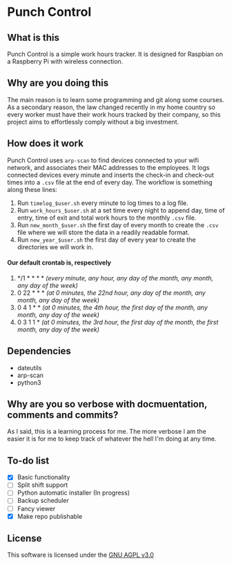 # Punch Control

## What is this

Punch Control is a simple work hours tracker. It is designed for Raspbian on a Raspberry Pi with wireless connection.

## Why are you doing this

The main reason is to learn some programming and git along some courses. As a secondary reason, the law changed recently in my home country so every worker must have their work hours tracked by their company, so this project aims to effortlessly comply without a big investment.

## How does it work

Punch Control uses `arp-scan` to find devices connected to your wifi network, and associates their MAC addresses to the employees. It logs connected devices every minute and inserts the check-in and check-out times into a `.csv` file at the end of every day. The workflow is something along these lines:

1. Run `timelog_$user.sh` every minute to log times to a log file.
2. Run `work_hours_$user.sh` at a set time every night to append day, time of entry, time of exit and total work hours to the monthly `.csv` file.
3. Run `new_month_$user.sh` the first day of every month to create the `.csv` file where we will store the data in a readily readable format.
4. Run `new_year_$user.sh` the first day of every year to create the directories we will work in.

#### Our default crontab is, respectively

1. \*/1 * * * * *(every minute, any hour, any day of the month, any month, any day of the week)*
2. 0 22 * * * *(at 0 minutes, the 22nd hour, any day of the month, any month, any day of the week)*
3. 0 4 1 * * *(at 0 minutes, the 4th hour, the first day of the month, any month, any day of the week)*
4. 0 3 1 1 * *(at 0 minutes, the 3rd hour, the first day of the month, the first month, any day of the week)*

## Dependencies

* dateutils
* arp-scan
* python3
	
## Why are you so verbose with docmuentation, comments and commits?

As I said, this is a learning process for me. The more verbose I am the easier it is for me to keep track of whatever the hell I'm doing at any time.

## To-do list

- [x] Basic functionality
- [ ] Split shift support
- [ ] Python automatic installer (In progress)
- [ ] Backup scheduler
- [ ] Fancy viewer
- [x] Make repo publishable 

## License

This software is licensed under the [GNU AGPL v3.0](https://www.gnu.org/licenses/agpl-3.0.html)
